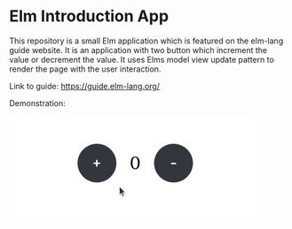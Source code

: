 # Elm Introduction App
This repository is a small Elm application which is featured on the elm-lang guide website. It is an application with two button which increment the value or decrement the value. It uses Elms model view update pattern to render the page with the user interaction.

Link to guide: https://guide.elm-lang.org/

Demonstration:


![Screenshare of the small elm application with a button incrementing the value and another decrementing the value](/demonstration/elm-introduction-demonstration.gif)
